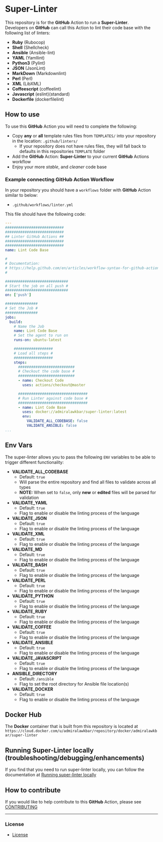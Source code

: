 # Super-Linter
This repository is for the **GitHub** Action to run a **Super-Linter**.  
Developers on **GitHub** can call this Action to lint their code base with the following list of linters:

- **Ruby** (Rubocop)
- **Shell** (Shellcheck)
- **Ansible** (Ansible-lint)
- **YAML** (Yamllint)
- **Python3** (Pylint)
- **JSON** (JsonLint)
- **MarkDown** (Markdownlint)
- **Perl** (Perl)
- **XML** (LibXML)
- **Coffeescript** (coffeelint)
- **Javascript** (eslint)(standard)
- **Dockerfile** (dockerfilelint)

## How to use
To use this **GitHub** Action you will need to complete the following:
- Copy **any** or **all** template rules files from `TEMPLATES/` into your repository in the location: `.github/linters/`
  - If your repository does not have rules files, they will fall back to defaults in this repositories `TEMPLATE` folder
- Add the **GitHub** Action: **Super-Linter** to your current **GitHub** Actions workflow
- Enjoy your more *stable*, and *cleaner* code base

### Example connecting GitHub Action Workflow
In your repository you should have a `workflows` folder with **GitHub** Action similar to below:

- `.github/workflows/linter.yml`

This file should have the following code:

```yml
---
###########################
###########################
## Linter GitHub Actions ##
###########################
###########################
name: Lint Code Base

#
# Documentation:
# https://help.github.com/en/articles/workflow-syntax-for-github-actions
#

#############################
# Start the job on all push #
#############################
on: ['push']

###############
# Set the Job #
###############
jobs:
  build:
    # Name the Job
    name: Lint Code Base
    # Set the agent to run on
    runs-on: ubuntu-latest

    ##################
    # Load all steps #
    ##################
    steps:
      ##########################
      # Checkout the code base #
      ##########################
      - name: Checkout Code
        uses: actions/checkout@master

      ################################
      # Run Linter against code base #
      ################################
      - name: Lint Code Base
        uses: docker://admiralawkbar/super-linter:latest
        env:
          VALIDATE_ALL_CODEBASE: false
          VALIDATE_ANSIBLE: false
...
```

## Env Vars
The super-linter allows you to pass the following `ENV` variables to be able to trigger different functionality:
- **VALIDATE_ALL_CODEBASE**
  - Default: `true`
  - Will parse the entire repository and find all files to validate across all types
  - **NOTE:** When set to `false`, only **new** or **edited** files will be parsed for validation
- **VALIDATE_YAML**
  - Default: `true`
  - Flag to enable or disable the linting process of the language
- **VALIDATE_JSON**
  - Default: `true`
  - Flag to enable or disable the linting process of the language
- **VALIDATE_XML**
  - Default: `true`
  - Flag to enable or disable the linting process of the language
- **VALIDATE_MD**
  - Default: `true`
  - Flag to enable or disable the linting process of the language
- **VALIDATE_BASH**
  - Default: `true`
  - Flag to enable or disable the linting process of the language
- **VALIDATE_PERL**
  - Default: `true`
  - Flag to enable or disable the linting process of the language
- **VALIDATE_PYTHON**
  - Default: `true`
  - Flag to enable or disable the linting process of the language
- **VALIDATE_RUBY**
  - Default: `true`
  - Flag to enable or disable the linting process of the language
- **VALIDATE_COFFEE**
  - Default: `true`
  - Flag to enable or disable the linting process of the language
- **VALIDATE_ANSIBLE**
  - Default: `true`
  - Flag to enable or disable the linting process of the language
- **VALIDATE_JAVASCRIPT**
  - Default: `true`
  - Flag to enable or disable the linting process of the language
- **ANSIBLE_DIRECTORY**
  - Default: `/ansible`
  - Flag to set the root directory for Ansible file location(s)
- **VALIDATE_DOCKER**
  - Default: `true`
  - Flag to enable or disable the linting process of the language  

## Docker Hub
The **Docker** container that is built from this repository is located at `https://cloud.docker.com/u/admiralawkbar/repository/docker/admiralawkbar/super-linter`

## Running Super-Linter locally (troubleshooting/debugging/enhancements)
If you find that you need to run super-linter locally, you can follow the documentation at [Running super-linter locally](https://github.com/github/super-linter/blob/master/.github/run-linter-locally.md)

## How to contribute
If you would like to help contribute to this **GitHub** Action, please see [CONTRIBUTING](https://github.com/github/super-linter/blob/master/.github/CONTRIBUTING.md)

--------------------------------------------------------------------------------

### License
- [License](https://github.com/github/super-linter/blob/master/LICENSE)
